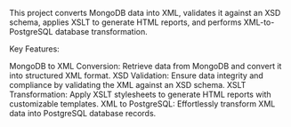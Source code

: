 This project converts MongoDB data into XML, validates it against an XSD schema, applies XSLT to generate HTML reports, and performs XML-to-PostgreSQL database transformation.

Key Features:

MongoDB to XML Conversion: Retrieve data from MongoDB and convert it into structured XML format.
XSD Validation: Ensure data integrity and compliance by validating the XML against an XSD schema.
XSLT Transformation: Apply XSLT stylesheets to generate HTML reports with customizable templates.
XML to PostgreSQL: Effortlessly transform XML data into PostgreSQL database records.

